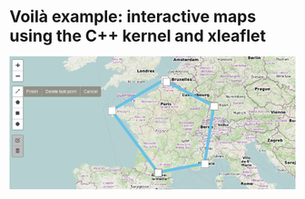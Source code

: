 # Voilà example: interactive maps using the C++ kernel and xleaflet

![screenshot](./thumbnail.png)
